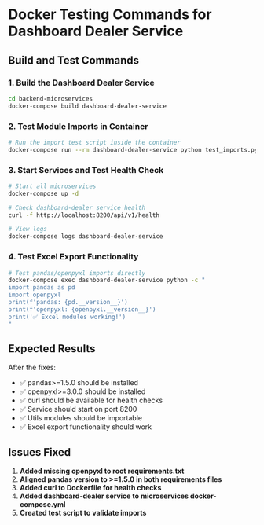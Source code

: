 # Docker Testing Commands for Dashboard Dealer Service

## Build and Test Commands

### 1. Build the Dashboard Dealer Service
```bash
cd backend-microservices
docker-compose build dashboard-dealer-service
```

### 2. Test Module Imports in Container
```bash
# Run the import test script inside the container
docker-compose run --rm dashboard-dealer-service python test_imports.py
```

### 3. Start Services and Test Health Check
```bash
# Start all microservices
docker-compose up -d

# Check dashboard-dealer service health
curl -f http://localhost:8200/api/v1/health

# View logs
docker-compose logs dashboard-dealer-service
```

### 4. Test Excel Export Functionality
```bash
# Test pandas/openpyxl imports directly
docker-compose exec dashboard-dealer-service python -c "
import pandas as pd
import openpyxl
print(f'pandas: {pd.__version__}')
print(f'openpyxl: {openpyxl.__version__}')
print('✅ Excel modules working!')
"
```

## Expected Results

After the fixes:
- ✅ pandas>=1.5.0 should be installed
- ✅ openpyxl>=3.0.0 should be installed  
- ✅ curl should be available for health checks
- ✅ Service should start on port 8200
- ✅ Utils modules should be importable
- ✅ Excel export functionality should work

## Issues Fixed

1. **Added missing openpyxl to root requirements.txt**
2. **Aligned pandas version to >=1.5.0 in both requirements files**
3. **Added curl to Dockerfile for health checks**
4. **Added dashboard-dealer service to microservices docker-compose.yml**
5. **Created test script to validate imports**